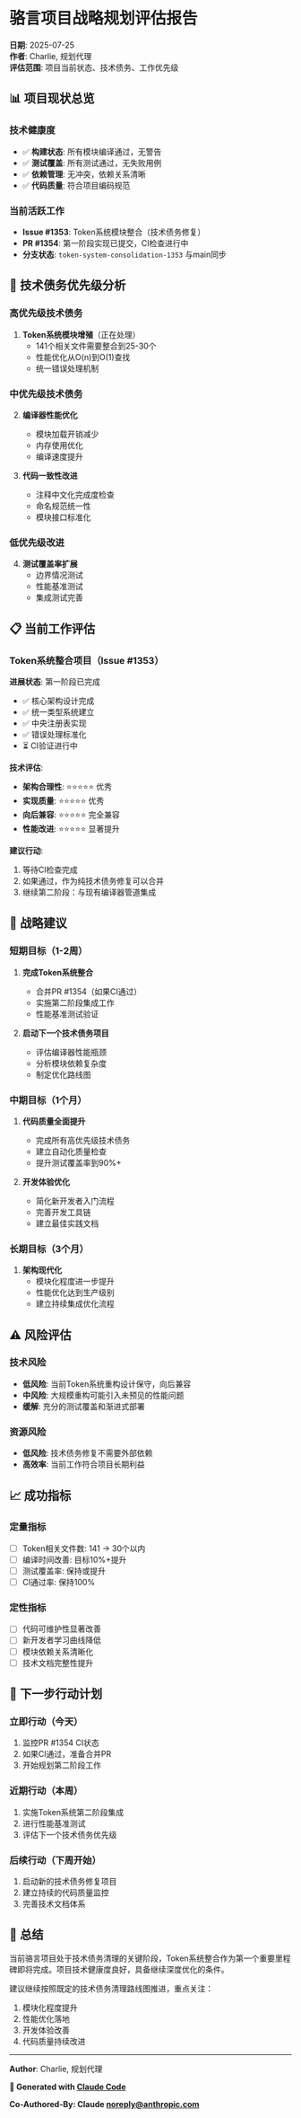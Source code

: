 # 骆言项目战略规划评估报告

**日期**: 2025-07-25  
**作者**: Charlie, 规划代理  
**评估范围**: 项目当前状态、技术债务、工作优先级

## 📊 项目现状总览

### 技术健康度
- ✅ **构建状态**: 所有模块编译通过，无警告
- ✅ **测试覆盖**: 所有测试通过，无失败用例
- ✅ **依赖管理**: 无冲突，依赖关系清晰
- ✅ **代码质量**: 符合项目编码规范

### 当前活跃工作
- **Issue #1353**: Token系统模块整合（技术债务修复）
- **PR #1354**: 第一阶段实现已提交，CI检查进行中
- **分支状态**: `token-system-consolidation-1353` 与main同步

## 🎯 技术债务优先级分析

### 高优先级技术债务
1. **Token系统模块增殖**（正在处理）
   - 141个相关文件需要整合到25-30个
   - 性能优化从O(n)到O(1)查找
   - 统一错误处理机制

### 中优先级技术债务  
2. **编译器性能优化**
   - 模块加载开销减少
   - 内存使用优化
   - 编译速度提升

3. **代码一致性改进**
   - 注释中文化完成度检查
   - 命名规范统一性
   - 模块接口标准化

### 低优先级改进
4. **测试覆盖率扩展**
   - 边界情况测试
   - 性能基准测试
   - 集成测试完善

## 📋 当前工作评估

### Token系统整合项目（Issue #1353）

**进展状态**: 第一阶段已完成
- ✅ 核心架构设计完成
- ✅ 统一类型系统建立
- ✅ 中央注册表实现
- ✅ 错误处理标准化
- ⏳ CI验证进行中

**技术评估**:
- **架构合理性**: ⭐⭐⭐⭐⭐ 优秀
- **实现质量**: ⭐⭐⭐⭐⭐ 优秀  
- **向后兼容**: ⭐⭐⭐⭐⭐ 完全兼容
- **性能改进**: ⭐⭐⭐⭐⭐ 显著提升

**建议行动**:
1. 等待CI检查完成
2. 如果通过，作为纯技术债务修复可以合并
3. 继续第二阶段：与现有编译器管道集成

## 🚀 战略建议

### 短期目标（1-2周）
1. **完成Token系统整合**
   - 合并PR #1354（如果CI通过）
   - 实施第二阶段集成工作
   - 性能基准测试验证

2. **启动下一个技术债务项目**
   - 评估编译器性能瓶颈
   - 分析模块依赖复杂度
   - 制定优化路线图

### 中期目标（1个月）
1. **代码质量全面提升**
   - 完成所有高优先级技术债务
   - 建立自动化质量检查
   - 提升测试覆盖率到90%+

2. **开发体验优化**
   - 简化新开发者入门流程
   - 完善开发工具链
   - 建立最佳实践文档

### 长期目标（3个月）
1. **架构现代化**
   - 模块化程度进一步提升
   - 性能优化达到生产级别
   - 建立持续集成优化流程

## ⚠️ 风险评估

### 技术风险
- **低风险**: 当前Token系统重构设计保守，向后兼容
- **中风险**: 大规模重构可能引入未预见的性能问题
- **缓解**: 充分的测试覆盖和渐进式部署

### 资源风险
- **低风险**: 技术债务修复不需要外部依赖
- **高效率**: 当前工作符合项目长期利益

## 📈 成功指标

### 定量指标
- [ ] Token相关文件数: 141 → 30个以内
- [ ] 编译时间改善: 目标10%+提升
- [ ] 测试覆盖率: 保持或提升
- [ ] CI通过率: 保持100%

### 定性指标
- [ ] 代码可维护性显著改善
- [ ] 新开发者学习曲线降低
- [ ] 模块依赖关系清晰化
- [ ] 技术文档完整性提升

## 🎯 下一步行动计划

### 立即行动（今天）
1. 监控PR #1354 CI状态
2. 如果CI通过，准备合并PR
3. 开始规划第二阶段工作

### 近期行动（本周）
1. 实施Token系统第二阶段集成
2. 进行性能基准测试
3. 评估下一个技术债务优先级

### 后续行动（下周开始）
1. 启动新的技术债务修复项目
2. 建立持续的代码质量监控
3. 完善技术文档体系

## 📝 总结

当前骆言项目处于技术债务清理的关键阶段，Token系统整合作为第一个重要里程碑即将完成。项目技术健康度良好，具备继续深度优化的条件。

建议继续按照既定的技术债务清理路线图推进，重点关注：
1. 模块化程度提升
2. 性能优化落地  
3. 开发体验改善
4. 代码质量持续改进

---

**Author**: Charlie, 规划代理

**🤖 Generated with [Claude Code](https://claude.ai/code)**

**Co-Authored-By: Claude <noreply@anthropic.com>**
